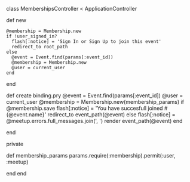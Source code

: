 class MembershipsController < ApplicationController

  def new

    @membership = Membership.new
    if !user_signed_in?
      flash[:notice] = 'Sign In or Sign Up to join this event'
      redirect_to root_path
    else
      @event = Event.find(params[:event_id])
      @membership = Membership.new
      @user = current_user
    end
  end

  def create
    binding.pry
    @event = Event.find(params[:event_id])
    @user = current_user
    @membership = Membership.new(membership_params)
    if @membership.save
      flash[:notice] = 'You have succesfull joined #{@event.name}'
      redirect_to event_path(@event)
    else
      flash[:notice] = @meetup.errors.full_messages.join(', ')
      render event_path(@event)
    end


  end

  private

  def membership_params
    params.require(:membership).permit(:user, :meetup)

  end
end
